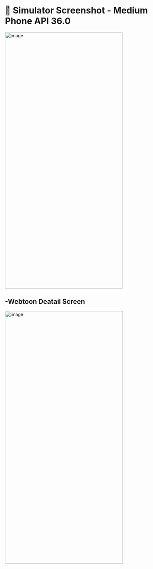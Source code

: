 # 📱 Simulator Screenshot - Medium Phone API 36.0  
<img width="376" height="817" alt="image" src="https://github.com/user-attachments/assets/ec135835-ce8e-4cda-bdcf-5d1cd05a5d4b" />  

## -Webtoon Deatail Screen  
<img width="377" height="805" alt="image" src="https://github.com/user-attachments/assets/8e4686d1-bc9f-4127-9012-cab428322a57" />  
